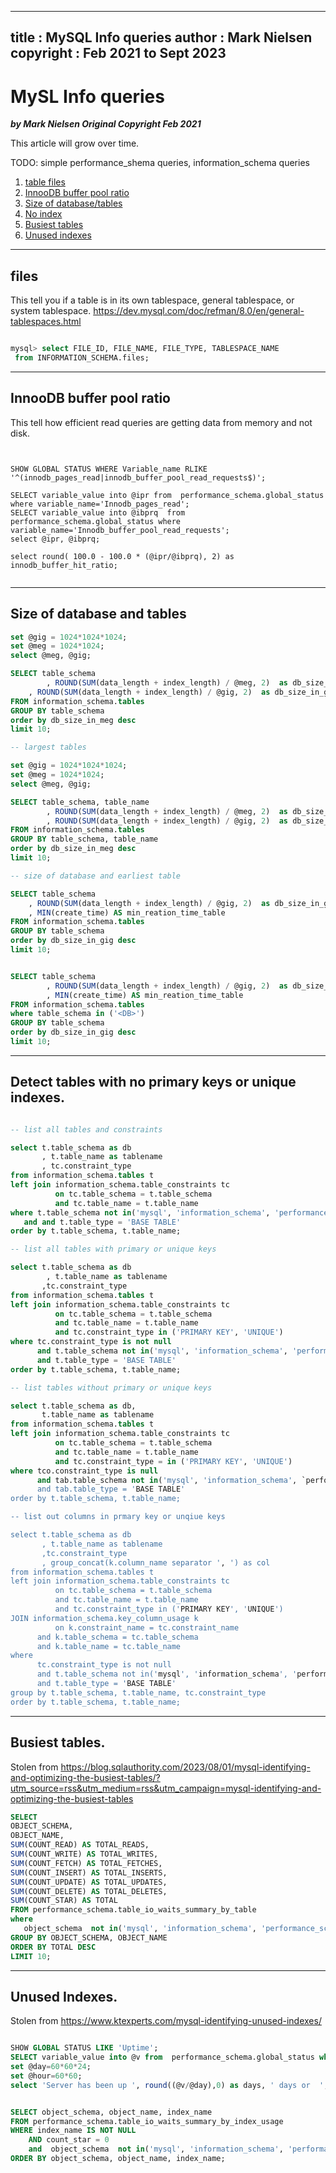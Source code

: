 
---
title : MySQL Info queries
author : Mark Nielsen
copyright : Feb 2021 to Sept 2023
---


MySL Info queries
==============================

_**by Mark Nielsen
Original Copyright Feb 2021**_

This article will grow over time. 

TODO: simple performance_shema queries, information_schema queries

1. [table files](#files)
2. [InnooDB buffer pool ratio](#ibpr)
3. [Size of database/tables](#size)
4. [No index](#noindex)
5. [Busiest tables](#busy)
6. [Unused indexes](#unused)
* * *

<a name=files></a>files
-----

This tell you if a table is in its own tablespace, general tablespace, or system tablespace.
  https://dev.mysql.com/doc/refman/8.0/en/general-tablespaces.html


```sql

mysql> select FILE_ID, FILE_NAME, FILE_TYPE, TABLESPACE_NAME
 from INFORMATION_SCHEMA.files;
```

* * *

<a name=ibpr></a>InnooDB buffer pool ratio
-----

This tell how efficient read queries are getting data from memory and not disk.

```aql


SHOW GLOBAL STATUS WHERE Variable_name RLIKE '^(innodb_pages_read|innodb_buffer_pool_read_requests$)';

SELECT variable_value into @ipr from  performance_schema.global_status where variable_name='Innodb_pages_read';
SELECT variable_value into @ibprq  from  performance_schema.global_status where variable_name='Innodb_buffer_pool_read_requests';
select @ipr, @ibprq;

select round( 100.0 - 100.0 * (@ipr/@ibprq), 2) as innodb_buffer_hit_ratio;


```

* * *

<a name=size></a>Size of database and tables
-----

```sql
set @gig = 1024*1024*1024;
set @meg = 1024*1024;
select @meg, @gig;

SELECT table_schema 
        , ROUND(SUM(data_length + index_length) / @meg, 2)  as db_size_in_meg 
	, ROUND(SUM(data_length + index_length) / @gig, 2)  as db_size_in_gig
FROM information_schema.tables 
GROUP BY table_schema
order by db_size_in_meg desc
limit 10;

-- largest tables

set @gig = 1024*1024*1024;
set @meg = 1024*1024;
select @meg, @gig;

SELECT table_schema, table_name
        , ROUND(SUM(data_length + index_length) / @meg, 2)  as db_size_in_meg
        , ROUND(SUM(data_length + index_length) / @gig, 2)  as db_size_in_gig
FROM information_schema.tables
GROUP BY table_schema, table_name
order by db_size_in_meg desc
limit 10;

-- size of database and earliest table

SELECT table_schema 
	, ROUND(SUM(data_length + index_length) / @gig, 2)  as db_size_in_gig
	, MIN(create_time) AS min_reation_time_table
FROM information_schema.tables 
GROUP BY table_schema
order by db_size_in_gig desc
limit 10;


SELECT table_schema
        , ROUND(SUM(data_length + index_length) / @gig, 2)  as db_size_in_gig
        , MIN(create_time) AS min_reation_time_table
FROM information_schema.tables
where table_schema in ('<DB>')
GROUP BY table_schema
order by db_size_in_gig desc
limit 10;


```



* * *

<a name=noindex></a>Detect tables with no primary keys or unique indexes. 
-----



```sql

-- list all tables and constraints

select t.table_schema as db
       , t.table_name as tablename
       , tc.constraint_type
from information_schema.tables t
left join information_schema.table_constraints tc
          on tc.table_schema = t.table_schema
          and tc.table_name = t.table_name
where t.table_schema not in('mysql', 'information_schema', 'performance_schema', 'sys')
   and and t.table_type = 'BASE TABLE'
order by t.table_schema, t.table_name;

-- list all tables with primary or unique keys

select t.table_schema as db
        , t.table_name as tablename
       ,tc.constraint_type
from information_schema.tables t
left join information_schema.table_constraints tc
          on tc.table_schema = t.table_schema
          and tc.table_name = t.table_name
          and tc.constraint_type in ('PRIMARY KEY', 'UNIQUE')
where tc.constraint_type is not null
      and t.table_schema not in('mysql', 'information_schema', 'performance_schema', 'sys')
      and t.table_type = 'BASE TABLE'
order by t.table_schema, t.table_name;

-- list tables without primary or unique keys

select t.table_schema as db,
       t.table_name as tablename
from information_schema.tables t
left join information_schema.table_constraints tc
          on tc.table_schema = t.table_schema
          and tc.table_name = t.table_name
          and tc.constraint_type = in ('PRIMARY KEY', 'UNIQUE')
where tco.constraint_type is null
      and tab.table_schema not in('mysql', 'information_schema', `performance_schema', 'sys')
      and tab.table_type = 'BASE TABLE'
order by t.table_schema, t.table_name;

-- list out columns in prmary key or unqiue keys

select t.table_schema as db
       , t.table_name as tablename
       ,tc.constraint_type
       , group_concat(k.column_name separator ', ') as col
from information_schema.tables t
left join information_schema.table_constraints tc
          on tc.table_schema = t.table_schema
          and tc.table_name = t.table_name
          and tc.constraint_type in ('PRIMARY KEY', 'UNIQUE')
JOIN information_schema.key_column_usage k
          on k.constraint_name = tc.constraint_name
	  and k.table_schema = tc.table_schema
	  and k.table_name = tc.table_name
where 
      tc.constraint_type is not null
      and t.table_schema not in('mysql', 'information_schema', 'performance_schema', 'sys')
      and t.table_type = 'BASE TABLE'
group by t.table_schema, t.table_name, tc.constraint_type
order by t.table_schema, t.table_name;
```

* * *

<a name=busy></a>Busiest tables.
-----


Stolen from https://blog.sqlauthority.com/2023/08/01/mysql-identifying-and-optimizing-the-busiest-tables/?utm_source=rss&utm_medium=rss&utm_campaign=mysql-identifying-and-optimizing-the-busiest-tables

```sql
SELECT 
OBJECT_SCHEMA, 
OBJECT_NAME,
SUM(COUNT_READ) AS TOTAL_READS,
SUM(COUNT_WRITE) AS TOTAL_WRITES, 
SUM(COUNT_FETCH) AS TOTAL_FETCHES,
SUM(COUNT_INSERT) AS TOTAL_INSERTS,
SUM(COUNT_UPDATE) AS TOTAL_UPDATES,
SUM(COUNT_DELETE) AS TOTAL_DELETES,
SUM(COUNT_STAR) AS TOTAL
FROM performance_schema.table_io_waits_summary_by_table
where
   object_schema  not in('mysql', 'information_schema', 'performance_schema', 'sys')
GROUP BY OBJECT_SCHEMA, OBJECT_NAME
ORDER BY TOTAL DESC
LIMIT 10;


```

* * *

<a name=unused></a>Unused Indexes.
-----


Stolen from https://www.ktexperts.com/mysql-identifying-unused-indexes/


```sql

SHOW GLOBAL STATUS LIKE 'Uptime';
SELECT variable_value into @v from  performance_schema.global_status where variable_name='Uptime';
set @day=60*60*24;
set @hour=60*60;
select 'Server has been up ', round((@v/@day),0) as days, ' days or  ', round(@v/@hour,0) as hours, ' hours or  ', @v, ' seconds.'; 


SELECT object_schema, object_name, index_name
FROM performance_schema.table_io_waits_summary_by_index_usage
WHERE index_name IS NOT NULL
    AND count_star = 0
    and  object_schema  not in('mysql', 'information_schema', 'performance_schema', 'sys')
ORDER BY object_schema, object_name, index_name;
```